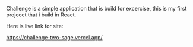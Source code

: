 Challenge is a simple application that is build for excercise, this is my first projecet that i build in React.

Here is live link for site:

https://challenge-two-sage.vercel.app/
